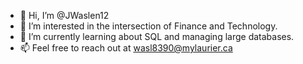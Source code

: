 - 👋 Hi, I’m @JWaslen12
- 👀 I’m interested in the intersection of Finance and Technology.
- 🌱 I’m currently learning about SQL and managing large databases.
- 📫 Feel free to reach out at wasl8390@mylaurier.ca

<!---
JWaslen12/JWaslen12 is a ✨ special ✨ repository because its `README.md` (this file) appears on your GitHub profile.
You can click the Preview link to take a look at your changes.
--->
